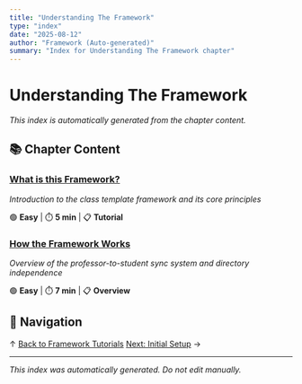 ```yaml
---
title: "Understanding The Framework"
type: "index"
date: "2025-08-12"
author: "Framework (Auto-generated)"
summary: "Index for Understanding The Framework chapter"
---
```


# Understanding The Framework

*This index is automatically generated from the chapter content.*

## 📚 Chapter Content

### [What is this Framework?](01_what_is_this_framework.md)
*Introduction to the class template framework and its core principles*

🟢 **Easy** | ⏱️ **5 min** | 📋 **Tutorial**

### [How the Framework Works](02_how_it_works_overview.md)
*Overview of the professor-to-student sync system and directory independence*

🟢 **Easy** | ⏱️ **7 min** | 📋 **Overview**

## 🧭 Navigation

↑ [Back to Framework Tutorials](../00_master_index.md)
[Next: Initial Setup](../02_initial_setup/00_index.md) →

---

*This index was automatically generated. Do not edit manually.*